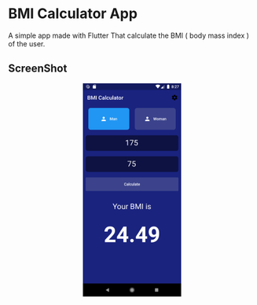 # BMI Calculator App

A simple app made with Flutter That calculate the BMI ( body mass index ) of the user.

## ScreenShot
<center><img src="./screenshot/Screenshot_1609705639.png" width="200px"/></center>


